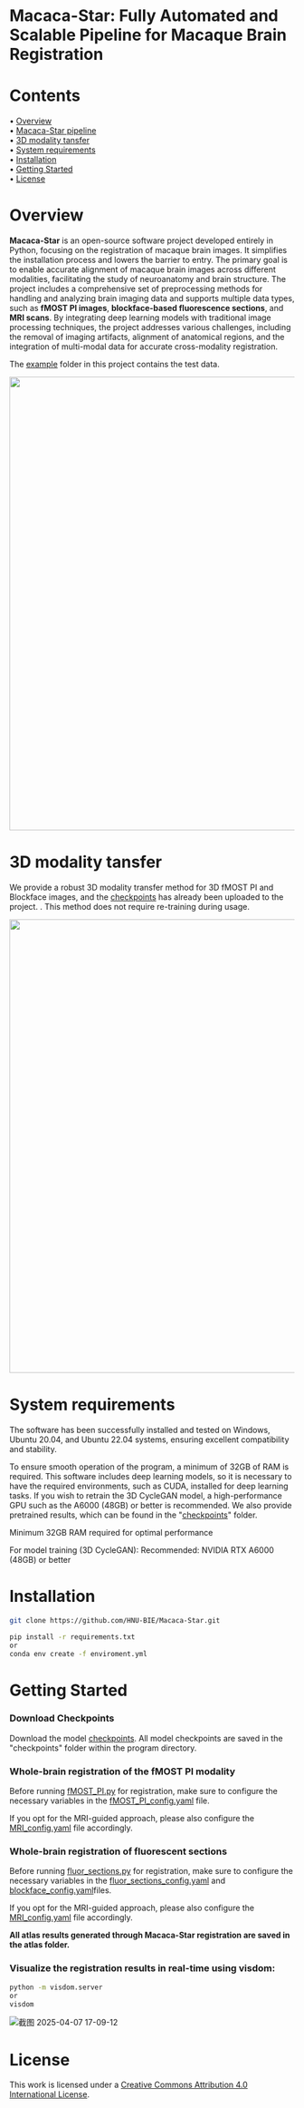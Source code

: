 # Macaca-Star: Fully Automated and Scalable Pipeline for Macaque Brain Registration

# Contents
&#x2022; [Overview](#Overview)  
&#x2022; [Macaca-Star pipeline](#Macaca-Star-pipeline)  
&#x2022; [3D modality tansfer](#3D-modality-tansfer)  
&#x2022; [System requirements](#System-requirements)   
&#x2022; [Installation](#Installation)  
&#x2022; [Getting Started](#Getting-Started)  
&#x2022; [License](#License)  

# Overview
**Macaca-Star** is an open-source software project developed entirely in Python, focusing on the registration of macaque brain images. It simplifies the installation process and lowers the barrier to entry. The primary goal is to enable accurate alignment of macaque brain images across different modalities, facilitating the study of neuroanatomy and brain structure. The project includes a comprehensive set of preprocessing methods for handling and analyzing brain imaging data and supports multiple data types, such as **fMOST PI images**, **blockface-based fluorescence sections**, and **MRI scans**. By integrating deep learning models with traditional image processing techniques, the project addresses various challenges, including the removal of imaging artifacts, alignment of anatomical regions, and the integration of multi-modal data for accurate cross-modality registration.

The [example](./example) folder in this project contains the test data.

<p align="center">
<img src="https://github.com/user-attachments/assets/e850250e-9390-4c54-a3d7-99e8f61e1812" width="800">

# 3D modality tansfer

We provide a robust 3D modality transfer method for 3D fMOST PI and Blockface images, and the [checkpoints](./checkpoints) has already been uploaded to the project. . This method does not require re-training during usage.

<p align="center">
<img src="https://github.com/user-attachments/assets/6b105954-14e3-4061-953d-311b27d08b62" width="800">

# System requirements
The software has been successfully installed and tested on Windows, Ubuntu 20.04, and Ubuntu 22.04 systems, ensuring excellent compatibility and stability.  

To ensure smooth operation of the program, a minimum of 32GB of RAM is required. This software includes deep learning models, so it is necessary to have the required environments, such as CUDA, installed for deep learning tasks. If you wish to retrain the 3D CycleGAN model, a high-performance GPU such as the A6000 (48GB) or better is recommended. We also provide pretrained results, which can be found in the "[checkpoints](./checkpoints)" folder.

Minimum 32GB RAM required for optimal performance

For model training (3D CycleGAN):
Recommended: NVIDIA RTX A6000 (48GB) or better

# Installation
```Bash
git clone https://github.com/HNU-BIE/Macaca-Star.git

pip install -r requirements.txt
or
conda env create -f enviroment.yml
```
# Getting Started
### Download Checkpoints
Download the model [checkpoints](./checkpoints). All model checkpoints are saved in the "checkpoints" folder within the program directory.

### Whole-brain registration of the fMOST PI modality
Before running [fMOST_PI.py](./fMOST_PI.py) for registration, make sure to configure the necessary variables in the [fMOST_PI_config.yaml](./config/fMOST_PI_config.yaml) file.

If you opt for the MRI-guided approach, please also configure the [MRI_config.yaml](./config/MRI_config.yaml) file accordingly.

### Whole-brain registration of fluorescent sections
Before running [fluor_sections.py](./fluor_sections.py) for registration, make sure to configure the necessary variables in the [fluor_sections_config.yaml](./config/fluor_sections_config.yaml) and [blockface_config.yaml](./config/blockface_config.yaml)files.

If you opt for the MRI-guided approach, please also configure the [MRI_config.yaml](./config/MRI_config.yaml) file accordingly.

**All atlas results generated through Macaca-Star registration are saved in the atlas folder.**

### Visualize the registration results in real-time using visdom:
```Bash
python -m visdom.server
or
visdom
```
![截图 2025-04-07 17-09-12](https://github.com/user-attachments/assets/24b11ddc-a5aa-49fd-b25d-9181fb79e910)


# License
This work is licensed under a [Creative Commons Attribution 4.0 International License](http://creativecommons.org/licenses/by/4.0/).


